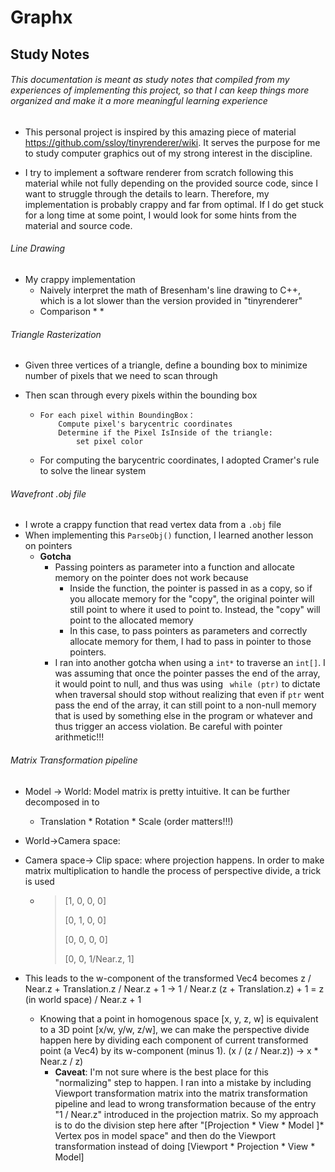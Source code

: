 #  Graphx

##  Study Notes

######  This documentation is meant as study notes that compiled from my experiences of implementing this project, so that I can keep things more organized and make it a more meaningful learning experience

* This personal project is inspired by this amazing piece of material https://github.com/ssloy/tinyrenderer/wiki. It serves the purpose for me to study computer graphics out of my strong interest in the discipline.

* I try to implement a software renderer from scratch following this material while not fully depending on the provided source code, since I want to struggle through the details to learn. Therefore, my implementation is probably crappy and far from optimal. If I do get stuck for a long time at some point, I would look for some hints from the material and source code.

######  Line Drawing

* My crappy implementation
  * Naively interpret the math of Bresenham's line drawing to C++, which is a lot slower than the version provided in "tinyrenderer"
  * Comparison
    * 
    * 

###### Triangle Rasterization

* Given three vertices of a triangle, define a bounding box to minimize number of pixels that we need to scan through

* Then scan through every pixels within the bounding box

  * ```pseudocode
    For each pixel within BoundingBox：
    	Compute pixel's barycentric coordinates
    	Determine if the Pixel IsInside of the triangle:
    		set pixel color
    ```

  * For computing the barycentric coordinates, I adopted Cramer's rule to solve the linear system

###### Wavefront .obj file

* I wrote a crappy function that read vertex data from a `.obj` file
* When implementing this `ParseObj()` function, I learned another lesson on pointers
  * **Gotcha**
    * Passing pointers as parameter into a function and allocate memory on the pointer does not work because
      * Inside the function, the pointer is passed in as a copy, so if you allocate memory for the "copy", the original pointer will still point to where it used to point to. Instead, the "copy" will point to the allocated memory
      * In this case, to pass pointers as parameters and correctly allocate memory for them, I had to pass in pointer to those pointers.
    * I ran into another gotcha when using a `int*` to traverse an `int[]`. I was assuming that once the pointer passes the end of the array, it would point to null, and thus was using ``` while (ptr)``` to dictate when traversal should stop without realizing that even if `ptr` went pass the end of the array, it can still point to a non-null memory that is used by something else in the program or whatever and thus trigger an access violation. Be careful with pointer arithmetic!!!  

###### Matrix Transformation pipeline

* Model -> World: Model matrix is pretty intuitive. It can be further decomposed in to 

  * Translation * Rotation *  Scale (order matters!!!)

* World->Camera space: 

* Camera space-> Clip space: where projection happens. In order to make matrix multiplication to handle the process of perspective divide, a trick is used

  * > [1, 0, 0,              0]
    >
    > [0, 1, 0,              0]
    >
    > [0, 0, 0,              0]           
    >
    > [0, 0, 1/Near.z, 1]

* This leads to the w-component of the transformed Vec4 becomes  z / Near.z + Translation.z / Near.z + 1 -> 1 / Near.z (z + Translation.z) + 1 = z (in world space) / Near.z + 1
  * Knowing that a point in homogenous space [x, y, z, w] is equivalent to a 3D point [x/w, y/w, z/w], we can make the perspective divide happen here by dividing each component of  current transformed point (a Vec4) by its w-component (minus 1). (x / (z / Near.z)) -> x * Near.z / z)
    * **Caveat**: I'm not sure where is the best place for this "normalizing" step to happen. I ran into a mistake by including Viewport transformation matrix into the matrix transformation pipeline and lead to wrong transformation because of the entry "1 / Near.z" introduced in the projection matrix. So my approach is to do the division step here after "[Projection * View * Model ]* Vertex pos in model space" and then do the Viewport transformation instead of doing [Viewport * Projection * View * Model]